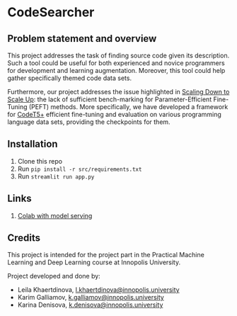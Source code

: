 # CodeSearcher

## Problem statement and overview

This project addresses the task of finding source code given its description. Such a tool could be useful for both experienced and novice programmers for development and learning augmentation. Moreover, this tool could help gather specifically themed code data sets. 

Furthermore, our project addresses the issue highlighted in [Scaling Down to Scale Up](https://arxiv.org/pdf/2303.15647.pdf): the lack of sufficient bench-marking for Parameter-Efficient Fine-Tuning (PEFT) methods. More specifically, we have developed a framework for [CodeT5+](https://arxiv.org/pdf/2305.07922.pdf) efficient fine-tuning and evaluation on various programming language data sets, providing the checkpoints for them.

## Installation 

1. Clone this repo
2. Run `pip install -r src/requirements.txt`
3. Run `streamlit run app.py`


## Links
1. [Colab with model serving](https://colab.research.google.com/drive/146d-8ngKj4Ox7fuXGXjoCf__v3wmeEAr?authuser=1#scrollTo=1ruac9acOd11)

## Credits

This project is intended for the project part in the Practical Machine Learning and Deep Learning course at Innopolis University.

Project developed and done by:
* Leila Khaertdinova, l.khaertdinova@innopolis.university
* Karim Galliamov, k.galliamov@innopolis.university
* Karina Denisova, k.denisova@innopolis.university
